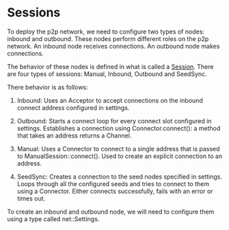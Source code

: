# Sessions

To deploy the p2p network, we need to configure two types of nodes:
inbound and outbound. These nodes perform different roles on the p2p
network. An inbound node receives connections. An outbound node makes
connections.

The behavior of these nodes is defined in what is called a
[Session](https://github.com/darkrenaissance/darkfi/blob/master/src/net/session/mod.rs#L93).
There are four types of sessions: Manual, Inbound, Outbound and SeedSync.

There behavior is as follows: 

1. Inbound: Uses an Acceptor to accept connections on the inbound connect
address configured in settings.

2. Outbound: Starts a connect loop for every connect slot configured in
settings. Establishes a connection using Connector.connect(): a method
that takes an address returns a Channel.

3. Manual: Uses a Connector to connect to a single address that is passed
to ManualSession::connect(). Used to create an explicit connection to
an address.

4. SeedSync: Creates a connection to the seed nodes specified in settings.
Loops through all the configured seeds and tries to connect to them
using a Connector. Either connects successfully, fails with an error or
times out.

To create an inbound and outbound node, we will need to configure them
using a type called net::Settings.
